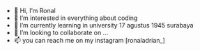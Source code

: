 - 👋 Hi, I’m Ronal
- 👀 I’m interested in everything about coding
- 🌱 I’m currently learning in university 17 agustus 1945 surabaya 
- 💞️ I’m looking to collaborate on ...
- 📫 you can reach me on
  my instagram [ronaladrian_]
<!---
kvlarrow/kvlarrow is a ✨ special ✨ repository because its `README.md` (this file) appears on your GitHub profile.
You can click the Preview link to take a look at your changes.
--->
